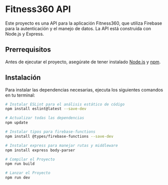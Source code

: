 # Fitness360 API

Este proyecto es una API para la aplicación Fitness360, que utiliza Firebase para la autenticación y el manejo de datos. La API está construida con Node.js y Express.

## Prerrequisitos

Antes de ejecutar el proyecto, asegúrate de tener instalado [Node.js](https://nodejs.org/) y [npm](https://www.npmjs.com/).

## Instalación

Para instalar las dependencias necesarias, ejecuta los siguientes comandos en tu terminal:

```bash
# Instalar ESLint para el análisis estático de código
npm install eslint@latest --save-dev

# Actualizar todas las dependencias
npm update

# Instalar tipos para firebase-functions
npm install @types/firebase-functions --save-dev

# Instalar express para manejar rutas y middleware
npm install express body-parser

# Compilar el Proyecto
npm run build

# Lanzar el Proyecto
npm run dev
